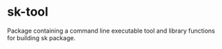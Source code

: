 # sk-tool

Package containing a command line executable tool and library functions
for building sk package.
